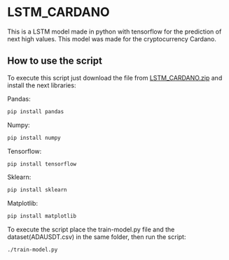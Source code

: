 # LSTM_CARDANO
This is a LSTM model made in python with tensorflow for the prediction of next high values. This model was made for the cryptocurrency Cardano.

## How to use the script
To execute this script just download the file from <a href="https://github.com/nenomg/LSTM_CARDANO/releases/tag/1.0">LSTM_CARDANO.zip</a> and install the next libraries:

Pandas:

```bash
pip install pandas
```

Numpy:

```bash
pip install numpy
```

Tensorflow:

```bash
pip install tensorflow
```

Sklearn:

```bash
pip install sklearn
```

Matplotlib:

```bash
pip install matplotlib
```

To execute the script place the train-model.py file and the dataset(ADAUSDT.csv) in the same folder, then run the script:

```bash
./train-model.py
```
